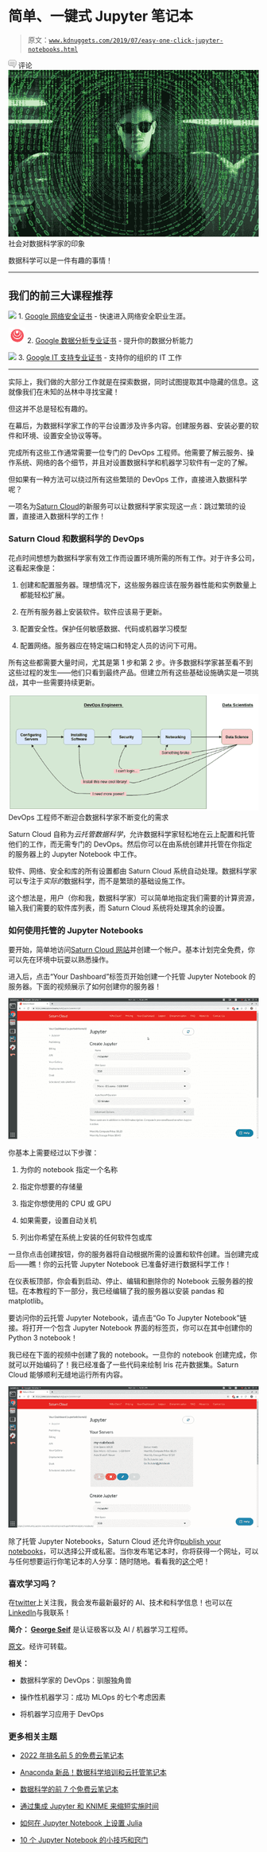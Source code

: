# 简单、一键式 Jupyter 笔记本

> 原文：[`www.kdnuggets.com/2019/07/easy-one-click-jupyter-notebooks.html`](https://www.kdnuggets.com/2019/07/easy-one-click-jupyter-notebooks.html)

![c](img/3d9c022da2d331bb56691a9617b91b90.png) 评论![figure-name](img/ce7fe0de0860a249a473b928bbffd29e.png)社会对数据科学家的印象

数据科学可以是一件有趣的事情！

* * *

## 我们的前三大课程推荐

![](img/0244c01ba9267c002ef39d4907e0b8fb.png) 1\. [Google 网络安全证书](https://www.kdnuggets.com/google-cybersecurity) - 快速进入网络安全职业生涯。

![](img/e225c49c3c91745821c8c0368bf04711.png) 2\. [Google 数据分析专业证书](https://www.kdnuggets.com/google-data-analytics) - 提升你的数据分析能力

![](img/0244c01ba9267c002ef39d4907e0b8fb.png) 3\. [Google IT 支持专业证书](https://www.kdnuggets.com/google-itsupport) - 支持你的组织的 IT 工作

* * *

实际上，我们做的大部分工作就是在探索数据，同时试图提取其中隐藏的信息。这就像我们在未知的丛林中寻找宝藏！

但这并不总是轻松有趣的。

在幕后，为数据科学家工作的平台设置涉及许多内容。创建服务器、安装必要的软件和环境、设置安全协议等等。

完成所有这些工作通常需要一位专门的 DevOps 工程师。他需要了解云服务、操作系统、网络的各个细节，并且对设置数据科学和机器学习软件有一定的了解。

但如果有一种方法可以绕过所有这些繁琐的 DevOps 工作，直接进入数据科学呢？

一项名为[Saturn Cloud](https://www.saturncloud.io/?source=post_page---------------------------)的新服务可以让数据科学家实现这一点：跳过繁琐的设置，直接进入数据科学的工作！

### Saturn Cloud 和数据科学的 DevOps

花点时间想想为数据科学家有效工作而设置环境所需的所有工作。对于许多公司，这看起来像是：

1.  创建和配置服务器。理想情况下，这些服务器应该在服务器性能和实例数量上都能轻松扩展。

1.  在所有服务器上安装软件。软件应该易于更新。

1.  配置安全性。保护任何敏感数据、代码或机器学习模型

1.  配置网络。服务器应在特定端口和特定人员的访问下可用。

所有这些都需要大量时间，尤其是第 1 步和第 2 步。许多数据科学家甚至看不到这些过程的发生——他们只看到最终产品。但建立所有这些基础设施确实是一项挑战，其中一些需要持续更新。

![figure-name](img/2e3bfa3911d4091ad4096c61f1e19480.png)DevOps 工程师不断迎合数据科学家不断变化的需求

Saturn Cloud 自称为*云托管数据科学*，允许数据科学家轻松地在云上配置和托管他们的工作，而无需专门的 DevOps。然后你可以在由系统创建并托管在你指定的服务器上的 Jupyter Notebook 中工作。

软件、网络、安全和库的所有设置都由 Saturn Cloud 系统自动处理。数据科学家可以专注于*实际的*数据科学，而不是繁琐的基础设施工作。

这个想法是，用户（你和我，数据科学家）可以简单地指定我们需要的计算资源，输入我们需要的软件库列表，而 Saturn Cloud 系统将处理其余的设置。

### 如何使用托管的 Jupyter Notebooks

要开始，简单地访问[Saturn Cloud 网站](https://www.saturncloud.io/?source=post_page---------------------------)并创建一个帐户。基本计划完全免费，你可以先在环境中玩耍以熟悉操作。

进入后，点击“Your Dashboard”标签页开始创建一个托管 Jupyter Notebook 的服务器。下面的视频展示了如何创建你的服务器！

![figure-name](img/ad6e55a226cd855c84b26d3ece45fc73.png)

你基本上需要经过以下步骤：

1.  为你的 notebook 指定一个名称

1.  指定你想要的存储量

1.  指定你想使用的 CPU 或 GPU

1.  如果需要，设置自动关机

1.  列出你希望在系统上安装的任何软件包或库

一旦你点击创建按钮，你的服务器将自动根据所需的设置和软件创建。当创建完成后——瞧！你的云托管 Jupyter Notebook 已准备好进行数据科学工作！

在仪表板顶部，你会看到启动、停止、编辑和删除你的 Notebook 云服务器的按钮。在本教程的下一部分，我已经编辑了我的服务器以安装 pandas 和 matplotlib。

要访问你的云托管 Jupyter Notebook，请点击“Go To Jupyter Notebook”链接。将打开一个包含 Jupyter Notebook 界面的标签页，你可以在其中创建你的 Python 3 notebook！

我已经在下面的视频中创建了我的 notebook。一旦你的 notebook 创建完成，你就可以开始编码了！我已经准备了一些代码来绘制 Iris 花卉数据集。Saturn Cloud 能够顺利无缝地运行所有内容。

![figure-name](img/125423055622b7e645ba8b413a9c99f5.png)

除了托管 Jupyter Notebooks，Saturn Cloud 还允许你[publish your notebooks](https://www.saturncloud.io/docs/publishing?source=post_page---------------------------)，可以选择公开或私密。当你发布笔记本时，你将获得一个网址，可以与任何想要运行你笔记本的人分享：随时随地。看看我的[这个](https://www.saturncloud.io/published/georgeseif94/mynotebook/notebooks/my_notebook.ipynb?source=post_page---------------------------)吧！

### 喜欢学习吗？

在[twitter](https://twitter.com/GeorgeSeif94?source=post_page---------------------------)上关注我，我会发布最新最好的 AI、技术和科学信息！也可以在[LinkedIn](https://www.linkedin.com/in/georgeseif/?source=post_page---------------------------)与我联系！

**简介： [George Seif](https://towardsdatascience.com/@george.seif94)** 是认证极客以及 AI / 机器学习工程师。

[原文](https://towardsdatascience.com/easy-devops-for-data-science-with-saturn-cloud-notebooks-d19e8c4d1772)。经许可转载。

**相关：**

+   数据科学家的 DevOps：驯服独角兽

+   操作性机器学习：成功 MLOps 的七个考虑因素

+   将机器学习应用于 DevOps

### 更多相关主题

+   [2022 年排名前 5 的免费云笔记本](https://www.kdnuggets.com/2022/04/top-5-free-cloud-notebooks-2022.html)

+   [Anaconda 新品！数据科学培训和云托管笔记本](https://www.kdnuggets.com/2022/11/anaconda-new-anaconda-data-science-training-cloud-hosted-notebooks.html)

+   [数据科学的前 7 个免费云笔记本](https://www.kdnuggets.com/top-7-free-cloud-notebooks-for-data-science)

+   [通过集成 Jupyter 和 KNIME 来缩短实施时间](https://www.kdnuggets.com/2021/12/cutting-implementation-time-integrating-jupyter-knime.html)

+   [如何在 Jupyter Notebook 上设置 Julia](https://www.kdnuggets.com/2022/11/setup-julia-jupyter-notebook.html)

+   [10 个 Jupyter Notebook 的小技巧和窍门](https://www.kdnuggets.com/2023/06/10-jupyter-notebook-tips-tricks-data-scientists.html)

